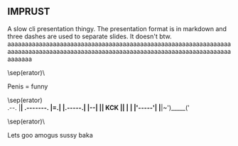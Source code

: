 ## IMPRUST
A slow cli presentation thingy.
The presentation format is in markdown and three dashes are used to separate slides.
It doesn't btw. aaaaaaaaaaaaaaaaaaaaaaaaaaaaaaaaaaaaaaaaaaaaaaaaaaaaaaaaaaaaaaaaaaaaaaaaaaaaaaaaaaaaaaaaaaaaaaaaaaaaaaaaaaaaaaaaaaaaaaaaaaaaaaaaaaaaaaa

\sep(erator)\

Penis =    funny


\sep(erator)\
.--.
|__| .-------.
|=.| |.-----.|
|--| || KCK ||
|  | |'-----'|
|__|~')_____('

\sep(erator)\

Lets goo amogus
sussy baka